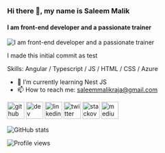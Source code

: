 <!--
**saleemmalikraja/saleemmalikraja** is a ✨ _special_ ✨ repository because its `README.md` (this file) appears on your GitHub profile.

Here are some ideas to get you started:

- 🔭 I’m currently working on ...
- 🌱 I’m currently learning ...
- 👯 I’m looking to collaborate on ...
- 🤔 I’m looking for help with ...
- 💬 Ask me about ...
- 📫 How to reach me: ...
- 😄 Pronouns: ...
- ⚡ Fun fact: ...
-->

### Hi there 👋, my name is Saleem Malik
#### I am front-end developer and a passionate trainer 
![I am front-end developer and a passionate trainer ](https://github.com/saleemmalikraja/saleemmalikraja/blob/master/images/first-banner-github-readme.png)

I made this initial commit as test

Skills: Angular / Typescript / JS / HTML / CSS / Azure

- 🌱 I’m currently learning Nest JS 
- 📫 How to reach me: saleemmalikraja@gmail.com 


[<img src='https://cdn.jsdelivr.net/npm/simple-icons@3.0.1/icons/github.svg' alt='github' height='40'>](https://github.com/saleemmalikraja)  [<img src='https://cdn.jsdelivr.net/npm/simple-icons@3.0.1/icons/dev-dot-to.svg' alt='dev' height='40'>](https://dev.to/saleemmalikraja)  [<img src='https://cdn.jsdelivr.net/npm/simple-icons@3.0.1/icons/linkedin.svg' alt='linkedin' height='40'>](https://www.linkedin.com/in/saleem-malik-b3188323/)  [<img src='https://cdn.jsdelivr.net/npm/simple-icons@3.0.1/icons/twitter.svg' alt='twitter' height='40'>](https://twitter.com/SaleemMalikRaja)  [<img src='https://cdn.jsdelivr.net/npm/simple-icons@3.0.1/icons/stackoverflow.svg' alt='stackoverflow' height='40'>](https://stackoverflow.com/users/9961563)  [<img src='https://cdn.jsdelivr.net/npm/simple-icons@3.0.1/icons/medium.svg' alt='medium' height='40'>](https://medium.com/@saleemmalikraja)  

![GitHub stats](https://github-readme-stats.vercel.app/api?username=saleemmalikraja&show_icons=true)  

![Profile views](https://gpvc.arturio.dev/saleemmalikraja)  